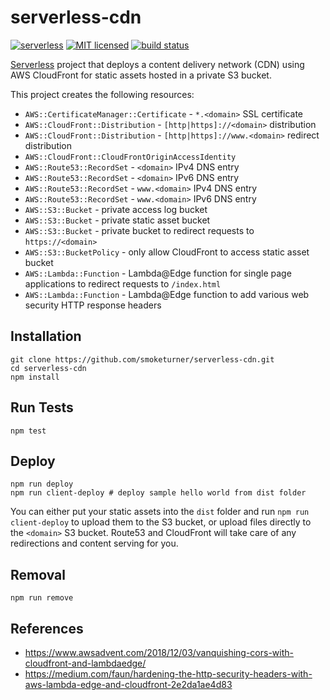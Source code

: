 # serverless-cdn

[![serverless](http://public.serverless.com/badges/v3.svg)](http://www.serverless.com)
[![MIT licensed](https://img.shields.io/badge/license-MIT-blue.svg)](https://raw.githubusercontent.com/smoketurner/serverless-cdn/master/LICENSE)
[![build status](https://github.com/smoketurner/serverless-cdn/workflows/Node%20CI/badge.svg)](https://github.com/smoketurner/serverless-cdn/actions?query=workflow%3A%22Node+CI%22)

[Serverless](https://serverless.com) project that deploys a content delivery network (CDN) using AWS CloudFront for static assets hosted in a private S3 bucket.

This project creates the following resources:

- `AWS::CertificateManager::Certificate` - `*.<domain>` SSL certificate
- `AWS::CloudFront::Distribution` - `[http|https]://<domain>` distribution
- `AWS::CloudFront::Distribution` - `[http|https]://www.<domain>` redirect distribution
- `AWS::CloudFront::CloudFrontOriginAccessIdentity`
- `AWS::Route53::RecordSet` - `<domain>` IPv4 DNS entry
- `AWS::Route53::RecordSet` - `<domain>` IPv6 DNS entry
- `AWS::Route53::RecordSet` - `www.<domain>` IPv4 DNS entry
- `AWS::Route53::RecordSet` - `www.<domain>` IPv6 DNS entry
- `AWS::S3::Bucket` - private access log bucket
- `AWS::S3::Bucket` - private static asset bucket
- `AWS::S3::Bucket` - private bucket to redirect requests to `https://<domain>`
- `AWS::S3::BucketPolicy` - only allow CloudFront to access static asset bucket
- `AWS::Lambda::Function` - Lambda@Edge function for single page applications to redirect requests to `/index.html`
- `AWS::Lambda::Function` - Lambda@Edge function to add various web security HTTP response headers

## Installation

```
git clone https://github.com/smoketurner/serverless-cdn.git
cd serverless-cdn
npm install
```

## Run Tests

```
npm test
```

## Deploy

```
npm run deploy
npm run client-deploy # deploy sample hello world from dist folder
```

You can either put your static assets into the `dist` folder and run `npm run client-deploy` to upload them to the S3 bucket, or upload files directly to the `<domain>` S3 bucket. Route53 and CloudFront will take care of any redirections and content serving for you.

## Removal

```
npm run remove
```

## References

- https://www.awsadvent.com/2018/12/03/vanquishing-cors-with-cloudfront-and-lambdaedge/
- https://medium.com/faun/hardening-the-http-security-headers-with-aws-lambda-edge-and-cloudfront-2e2da1ae4d83
